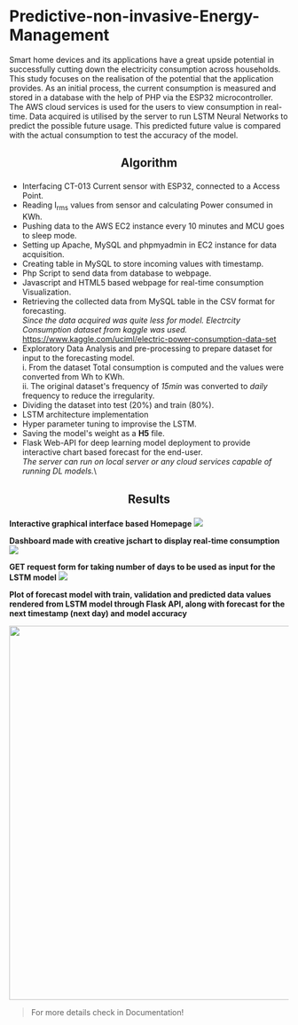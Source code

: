 # Predictive-non-invasive-Energy-Management

Smart home devices and its applications have a great upside potential in successfully cutting
down the electricity consumption across households. This study focuses on the realisation of
the potential that the application provides. As an initial process, the current consumption is
measured and stored in a database with the help of PHP via the ESP32 microcontroller. The
AWS cloud services is used for the users to view consumption in real-time. Data acquired is
utilised by the server to run LSTM Neural Networks to predict the possible future usage. This
predicted future value is compared with the actual consumption to test the accuracy of the
model.

<h2><p style="text-align:center;">Algorithm</p></h2>

* Interfacing CT-013 Current sensor with ESP32, connected to a Access Point.
* Reading I<sub>rms</sub> values from sensor and calculating Power consumed in KWh.
* Pushing data to the AWS EC2 instance every 10 minutes and MCU goes to sleep mode.
* Setting up Apache, MySQL and phpmyadmin in EC2 instance for data acquisition.
* Creating table in MySQL to store incoming values with timestamp.
* Php Script to send data from database to webpage.
* Javascript and HTML5 based webpage for real-time consumption Visualization.
* Retrieving the collected data from MySQL table in the CSV format for forecasting.\
  *Since the data acquired was quite less for model. Electrcity Consumption dataset from kaggle was used.*\
  <https://www.kaggle.com/uciml/electric-power-consumption-data-set>
* Exploratory Data Analysis and pre-processing to prepare dataset for input to the forecasting model.\
      i. From the dataset Total consumption is computed and the values were converted from Wh to KWh.\
      ii. The original dataset's frequency of *15min* was converted to *daily* frequency to reduce the irregularity.
* Dividing the dataset into test (20%) and train (80%). 
* LSTM architecture implementation
* Hyper parameter tuning to improvise the LSTM.
* Saving the model's weight as a **H5** file.
* Flask Web-API for deep learning model deployment to provide interactive chart based forecast for the end-user.\
   *The server can run on local server or any cloud services capable of running DL models.*\



<h2><p style="text-align:center;">Results</p></h2>

**Interactive graphical interface based Homepage**
![](https://i.stack.imgur.com/a0uNB.png)

**Dashboard made with creative jschart to display real-time consumption**
![](https://i.stack.imgur.com/qY5Wh.png)

**GET request form for taking number of days to be used as input for the LSTM model**
![](https://i.stack.imgur.com/bBcad.png)

**Plot of forecast model with train, validation and predicted data values rendered from LSTM model through 
Flask API, along with forecast for the next timestamp (next day) and model accuracy**
<p align="center">
  <img width="1057" height="675" src="https://i.stack.imgur.com/XveTt.png">
</p>


>For more details check in Documentation!






